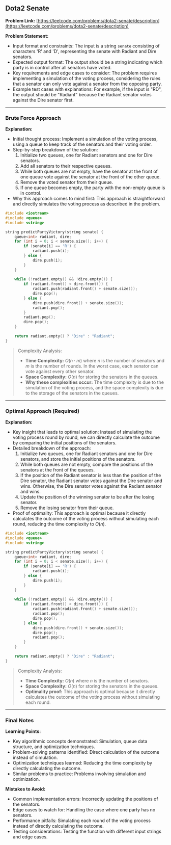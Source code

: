 ## Dota2 Senate

**Problem Link:** [https://leetcode.com/problems/dota2-senate/description](https://leetcode.com/problems/dota2-senate/description)

**Problem Statement:**
- Input format and constraints: The input is a string `senate` consisting of characters 'R' and 'D', representing the senate with Radiant and Dire senators.
- Expected output format: The output should be a string indicating which party is in control after all senators have voted.
- Key requirements and edge cases to consider: The problem requires implementing a simulation of the voting process, considering the rules that a senator can only vote against a senator from the opposing party.
- Example test cases with explanations: For example, if the input is "RD", the output should be "Radiant" because the Radiant senator votes against the Dire senator first.

---

### Brute Force Approach

**Explanation:**
- Initial thought process: Implement a simulation of the voting process, using a queue to keep track of the senators and their voting order.
- Step-by-step breakdown of the solution: 
  1. Initialize two queues, one for Radiant senators and one for Dire senators.
  2. Add all senators to their respective queues.
  3. While both queues are not empty, have the senator at the front of one queue vote against the senator at the front of the other queue.
  4. Remove the voted senator from their queue.
  5. If one queue becomes empty, the party with the non-empty queue is in control.
- Why this approach comes to mind first: This approach is straightforward and directly simulates the voting process as described in the problem.

```cpp
#include <iostream>
#include <queue>
#include <string>

string predictPartyVictory(string senate) {
    queue<int> radiant, dire;
    for (int i = 0; i < senate.size(); i++) {
        if (senate[i] == 'R') {
            radiant.push(i);
        } else {
            dire.push(i);
        }
    }
    
    while (!radiant.empty() && !dire.empty()) {
        if (radiant.front() < dire.front()) {
            radiant.push(radiant.front() + senate.size());
            dire.pop();
        } else {
            dire.push(dire.front() + senate.size());
            radiant.pop();
        }
        radiant.pop();
        dire.pop();
    }
    
    return radiant.empty() ? "Dire" : "Radiant";
}
```

> Complexity Analysis:
> - **Time Complexity:** $O(n \cdot m)$ where $n$ is the number of senators and $m$ is the number of rounds. In the worst case, each senator can vote against every other senator.
> - **Space Complexity:** $O(n)$ for storing the senators in the queues.
> - **Why these complexities occur:** The time complexity is due to the simulation of the voting process, and the space complexity is due to the storage of the senators in the queues.

---

### Optimal Approach (Required)

**Explanation:**
- Key insight that leads to optimal solution: Instead of simulating the voting process round by round, we can directly calculate the outcome by comparing the initial positions of the senators.
- Detailed breakdown of the approach: 
  1. Initialize two queues, one for Radiant senators and one for Dire senators, and store the initial positions of the senators.
  2. While both queues are not empty, compare the positions of the senators at the front of the queues.
  3. If the position of the Radiant senator is less than the position of the Dire senator, the Radiant senator votes against the Dire senator and wins. Otherwise, the Dire senator votes against the Radiant senator and wins.
  4. Update the position of the winning senator to be after the losing senator.
  5. Remove the losing senator from their queue.
- Proof of optimality: This approach is optimal because it directly calculates the outcome of the voting process without simulating each round, reducing the time complexity to $O(n)$.

```cpp
#include <iostream>
#include <queue>
#include <string>

string predictPartyVictory(string senate) {
    queue<int> radiant, dire;
    for (int i = 0; i < senate.size(); i++) {
        if (senate[i] == 'R') {
            radiant.push(i);
        } else {
            dire.push(i);
        }
    }
    
    while (!radiant.empty() && !dire.empty()) {
        if (radiant.front() < dire.front()) {
            radiant.push(radiant.front() + senate.size());
            radiant.pop();
            dire.pop();
        } else {
            dire.push(dire.front() + senate.size());
            dire.pop();
            radiant.pop();
        }
    }
    
    return radiant.empty() ? "Dire" : "Radiant";
}
```

> Complexity Analysis:
> - **Time Complexity:** $O(n)$ where $n$ is the number of senators.
> - **Space Complexity:** $O(n)$ for storing the senators in the queues.
> - **Optimality proof:** This approach is optimal because it directly calculates the outcome of the voting process without simulating each round.

---

### Final Notes

**Learning Points:**
- Key algorithmic concepts demonstrated: Simulation, queue data structure, and optimization techniques.
- Problem-solving patterns identified: Direct calculation of the outcome instead of simulation.
- Optimization techniques learned: Reducing the time complexity by directly calculating the outcome.
- Similar problems to practice: Problems involving simulation and optimization.

**Mistakes to Avoid:**
- Common implementation errors: Incorrectly updating the positions of the senators.
- Edge cases to watch for: Handling the case where one party has no senators.
- Performance pitfalls: Simulating each round of the voting process instead of directly calculating the outcome.
- Testing considerations: Testing the function with different input strings and edge cases.